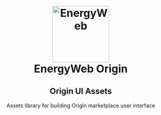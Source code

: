 <h1 align="center">
  <br>
  <a href="https://www.energyweb.org/">
    <img src="https://www.energyweb.org/wp-content/uploads/2019/04/logo-brand.png" alt="EnergyWeb" width="150" />
  </a>
  <br>
  EnergyWeb Origin
  <br>
    <h2 align="center">Origin UI Assets</h2>
    <p align="center">
      Assets library for building Origin marketplace user interface
    </p>
  <br>
</h1>
